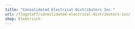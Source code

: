 ```yaml
---
title: "Consolidated Electrical Distributors Inc."
url: /flagstaff/consolidated-electrical-distributors-inc/
shop: Elektrisch
---
```

